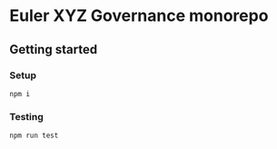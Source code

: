 # Euler XYZ Governance monorepo

## Getting started

### Setup

```
npm i
```

### Testing

```
npm run test
```